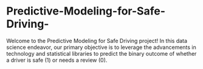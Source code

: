 # Predictive-Modeling-for-Safe-Driving-
Welcome to the Predictive Modeling for Safe Driving project! In this data science endeavor, our primary objective is to leverage the advancements in technology and statistical libraries to predict the binary outcome of whether a driver is safe (1) or needs a review (0).
